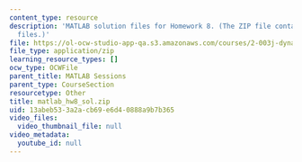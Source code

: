 ```yaml
---
content_type: resource
description: 'MATLAB solution files for Homework 8. (The ZIP file contains: 17 .m
  files.)'
file: https://ol-ocw-studio-app-qa.s3.amazonaws.com/courses/2-003j-dynamics-and-control-i-fall-2007/13abeb533a2acb69e6d40888a9b7b365_matlab_hw8_sol.zip
file_type: application/zip
learning_resource_types: []
ocw_type: OCWFile
parent_title: MATLAB Sessions
parent_type: CourseSection
resourcetype: Other
title: matlab_hw8_sol.zip
uid: 13abeb53-3a2a-cb69-e6d4-0888a9b7b365
video_files:
  video_thumbnail_file: null
video_metadata:
  youtube_id: null
---
```

